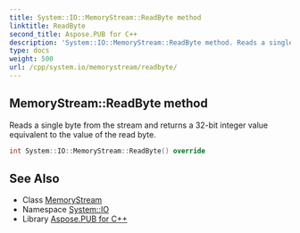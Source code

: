 ```yaml
---
title: System::IO::MemoryStream::ReadByte method
linktitle: ReadByte
second_title: Aspose.PUB for C++
description: 'System::IO::MemoryStream::ReadByte method. Reads a single byte from the stream and returns a 32-bit integer value equivalent to the value of the read byte in C++.'
type: docs
weight: 500
url: /cpp/system.io/memorystream/readbyte/
---
```

## MemoryStream::ReadByte method


Reads a single byte from the stream and returns a 32-bit integer value equivalent to the value of the read byte.

```cpp
int System::IO::MemoryStream::ReadByte() override
```

## See Also

* Class [MemoryStream](../)
* Namespace [System::IO](../../)
* Library [Aspose.PUB for C++](../../../)
